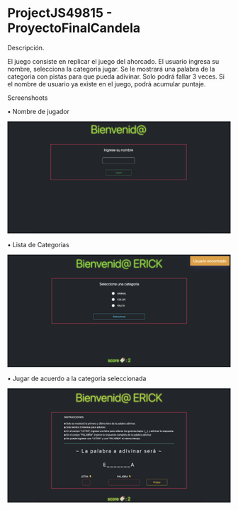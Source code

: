 # ProjectJS49815 - ProyectoFinalCandela

Descripción.

El juego consiste en replicar el juego del ahorcado. El usuario ingresa su nombre, selecciona la categoria jugar. Se le mostrará una palabra de la categoria con pistas para que pueda adivinar. Solo podrá fallar 3 veces. Si el nombre de usuario ya existe en el juego, podrá acumular puntaje.

Screenshoots

• Nombre de jugador

![1. Ingreso de nombre de usuario](https://raw.githubusercontent.com/3r1ck404/ProjectJS49815/master/assets/Imagen01.png)

• Lista de Categorias

![2. Selección de la categoria](https://raw.githubusercontent.com/3r1ck404/ProjectJS49815/master/assets/Imagen02.png)

• Jugar de acuerdo a la categoria seleccionada

![3. Jugar](https://raw.githubusercontent.com/3r1ck404/ProjectJS49815/master/assets/Imagen03.png)

